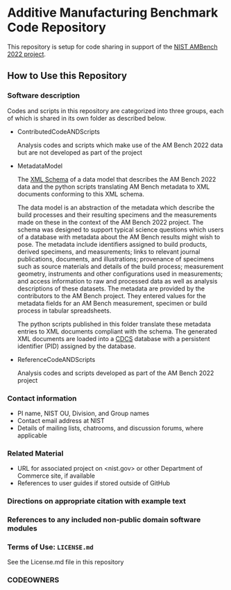 # Additive Manufacturing Benchmark Code Repository

This repository is setup for code sharing in support of the [NIST AMBench 2022 project](https://www.nist.gov/ambench).

## How to Use this Repository
### Software description
Codes and scripts in this repository are categorized into three groups, each of which is shared in its own folder as described below. 
* ContributedCodeANDScripts 

   Analysis codes and scripts which make use of the AM Bench 2022 data but are not developed as part of the project 
* MetadataModel 

   The [XML Schema](https://www.w3.org/XML/Schema) of a data model that describes the AM Bench 2022 data and the python scripts translating AM Bench metadata to XML documents conforming to this XML schema.

   The data model is an abstraction of the metadata which describe the build processes and their resulting specimens and the measurements made on these in the context of the AM Bench 2022 project.  The schema was designed to support typical science questions which users of a database with metadata about the AM Bench results might wish to pose. The metadata include identifiers assigned to build products, derived specimens, and measurements; links to relevant journal publications, documents, and illustrations; provenance of specimens such as source materials and details of the build process; measurement geometry, instruments and other configurations used in measurements; and access information to raw and processed data as well as analysis descriptions of these datasets. The metadata are provided by the contributors to the AM Bench project. They entered values for the metadata fields for an AM Bench measurement, specimen or build process in tabular spreadsheets.

   The python scripts published in this folder translate these metadata entries to XML documents compliant with the schema. The generated XML documents are loaded into a [CDCS](https://www.nist.gov/itl/ssd/information-systems-group/configurable-data-curation-system-cdcs/about-cdcs) database with a persistent identifier (PID) assigned by the database. 

* ReferenceCodeANDScripts

   Analysis codes and scripts developed as part of the AM Bench 2022 project   
   
   
<!--   
   - Statements of purpose and maturity
   - Technical installation instructions
-->   
### Contact information
   - PI name, NIST OU, Division, and Group names
   - Contact email address at NIST
   - Details of mailing lists, chatrooms, and discussion forums,
     where applicable
### Related Material
   - URL for associated project on <nist.gov> or other Department of
     Commerce site, if available
   - References to user guides if stored outside of GitHub
### Directions on appropriate citation with example text
### References to any included non-public domain software modules

### Terms of Use: `LICENSE.md`

See the License.md file in this repository

### CODEOWNERS



